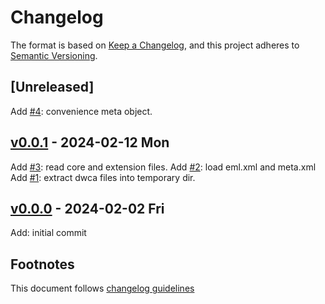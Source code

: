 # Changelog

The format is based on [Keep a Changelog](https://keepachangelog.com/en/1.0.0/),
and this project adheres to [Semantic Versioning](https://semver.org/spec/v2.0.0.html).

## [Unreleased]

Add [#4]: convenience meta object.

## [v0.0.1] - 2024-02-12 Mon

Add [#3]: read core and extension files.
Add [#2]: load eml.xml and meta.xml
Add [#1]: extract dwca files into temporary dir.

## [v0.0.0] - 2024-02-02 Fri

Add: initial commit

## Footnotes

This document follows [changelog guidelines]

[v0.0.1]: https://github.com/gnames/dwca/compare/v0.0.0...v0.0.1
[v0.0.0]: https://github.com/gnames/dwca/tree/v0.0.0

[#10]: https://github.com/gnames/dwca/issues/10
[#9]: https://github.com/gnames/dwca/issues/9
[#8]: https://github.com/gnames/dwca/issues/8
[#7]: https://github.com/gnames/dwca/issues/7
[#6]: https://github.com/gnames/dwca/issues/6
[#5]: https://github.com/gnames/dwca/issues/5
[#4]: https://github.com/gnames/dwca/issues/4
[#3]: https://github.com/gnames/dwca/issues/3
[#2]: https://github.com/gnames/dwca/issues/2
[#1]: https://github.com/gnames/dwca/issues/1

[changelog guidelines]: https://keepachangelog.com/en/1.0.0/
